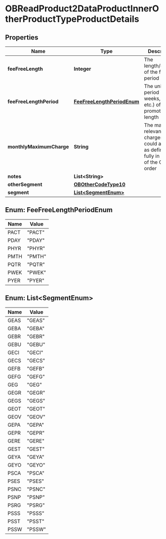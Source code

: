 

# OBReadProduct2DataProductInnerOtherProductTypeProductDetails


## Properties

| Name | Type | Description | Notes |
|------------ | ------------- | ------------- | -------------|
|**feeFreeLength** | **Integer** | The length/duration of the fee free period |  [optional] |
|**feeFreeLengthPeriod** | [**FeeFreeLengthPeriodEnum**](#FeeFreeLengthPeriodEnum) | The unit of period (days, weeks, months etc.) of the promotional length |  [optional] |
|**monthlyMaximumCharge** | **String** | The maximum relevant charges that could accrue as defined fully in Part 7 of the CMA order |  [optional] |
|**notes** | **List&lt;String&gt;** |  |  [optional] |
|**otherSegment** | [**OBOtherCodeType10**](OBOtherCodeType10.md) |  |  [optional] |
|**segment** | [**List&lt;SegmentEnum&gt;**](#List&lt;SegmentEnum&gt;) |  |  [optional] |



## Enum: FeeFreeLengthPeriodEnum

| Name | Value |
|---- | -----|
| PACT | &quot;PACT&quot; |
| PDAY | &quot;PDAY&quot; |
| PHYR | &quot;PHYR&quot; |
| PMTH | &quot;PMTH&quot; |
| PQTR | &quot;PQTR&quot; |
| PWEK | &quot;PWEK&quot; |
| PYER | &quot;PYER&quot; |



## Enum: List&lt;SegmentEnum&gt;

| Name | Value |
|---- | -----|
| GEAS | &quot;GEAS&quot; |
| GEBA | &quot;GEBA&quot; |
| GEBR | &quot;GEBR&quot; |
| GEBU | &quot;GEBU&quot; |
| GECI | &quot;GECI&quot; |
| GECS | &quot;GECS&quot; |
| GEFB | &quot;GEFB&quot; |
| GEFG | &quot;GEFG&quot; |
| GEG | &quot;GEG&quot; |
| GEGR | &quot;GEGR&quot; |
| GEGS | &quot;GEGS&quot; |
| GEOT | &quot;GEOT&quot; |
| GEOV | &quot;GEOV&quot; |
| GEPA | &quot;GEPA&quot; |
| GEPR | &quot;GEPR&quot; |
| GERE | &quot;GERE&quot; |
| GEST | &quot;GEST&quot; |
| GEYA | &quot;GEYA&quot; |
| GEYO | &quot;GEYO&quot; |
| PSCA | &quot;PSCA&quot; |
| PSES | &quot;PSES&quot; |
| PSNC | &quot;PSNC&quot; |
| PSNP | &quot;PSNP&quot; |
| PSRG | &quot;PSRG&quot; |
| PSSS | &quot;PSSS&quot; |
| PSST | &quot;PSST&quot; |
| PSSW | &quot;PSSW&quot; |



